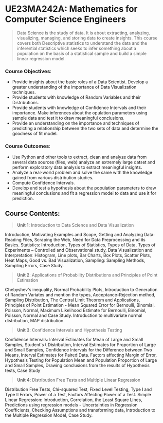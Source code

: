 # UE23MA242A: Mathematics for Computer Science Engineers

> Data Science is the study of data. It is about extracting, analyzing, visualizing, managing, and storing data to create insights. This course covers both Descriptive statistics to understand the data and the inferential statistics which seeks to infer something about a population on the basis of a statistical sample and build a simple linear regression model.

### Course Objectives:

- Provide insights about the basic roles of a Data Scientist. Develop a greater understanding of the importance of Data Visualization techniques.
- Provide students with knowledge of Random Variables and their Distributions.
- Provide students with knowledge of Confidence Intervals and their importance. Make inferences about the opulation parameters using sample data and test it to draw meaningful conclusions.
- Provide an understanding on the importance and techniques of predicting a relationship between the two sets of data and determine the goodness of fit model.

### Course Outcomes:

- Use Python and other tools to extract, clean and analyze data from several data sources (files, web) analyze an extremely large datset and perform exploratory data analysis to extract meaningful insights.
- Analyze a real-world problem and solve the same with the knowledge gained from various distribution studies.
- Compute Confidence Intervals.
- Develop and test a hypothesis about the population parameters to draw meaningful conclusions and fit a regression model to data and use it for prediction.

## Course Contents:

>**Unit 1**: Introduction to Data Science and Data Visualization

Introduction, Motivating Examples and Scope, Getting and Analyzing Data: Reading Files, Scraping the Web, Need for Data Preprocessing and its Basics. Statistics: Introduction, Types of Statistics, Types of Data, Types of Experiments – Controlled and Observational study, Data Visualization and Interpretation: Histogram, Line plots, Bar Charts, Box Plots, Scatter Plots, Heat Maps, Good vs. Bad Visualization, Sampling: Sampling Methods, Sampling Errors, Case Study.

>**Unit 2**: Applications of Probability Distributions and Principles of Point Estimation

Chebyshev's inequality, Normal Probability Plots, Introduction to Generation of Random Variates and mention the types, Acceptance-Rejection method, Sampling Distribution, The Central Limit Theorem and Applications, Principles of Point Estimation - Mean Squared Error for Bernoulli, Binomial, Poisson, Normal, Maximum Likelihood Estimate for Bernoulli, Binomial, Poisson, Normal and Case Study.
Introduction to multivariate normal distribution, MAP distribution.

>**Unit 3**: Confidence Intervals and Hypothesis Testing

Confidence Intervals: Interval Estimates for Mean of Large and Small Samples, Student's t Distribution, Interval Estimates for Proportion of Large and Small Samples, Confidence Intervals for the Difference between Two Means, Interval Estimates for Paired Data. Factors affecting Margin of Error, Hypothesis Testing for Population Mean and Population Proportion of Large and Small Samples, Drawing conclusions from the results of Hypothesis tests, Case Study

>**Unit 4**: Distribution Free Tests and Multiple Linear Regression

Distribution Free Tests, Chi-squared Test, Fixed Level Testing, Type I and Type II Errors, Power of a Test, Factors Affecting Power of a Test. Simple Linear Regression: Introduction, Correlation, the Least Square Lines, Predictions using regression models - Uncertainties in Regression Coefficients, Checking Assumptions and transforming data, Introduction to the Multiple Regression Model, Case Study.
